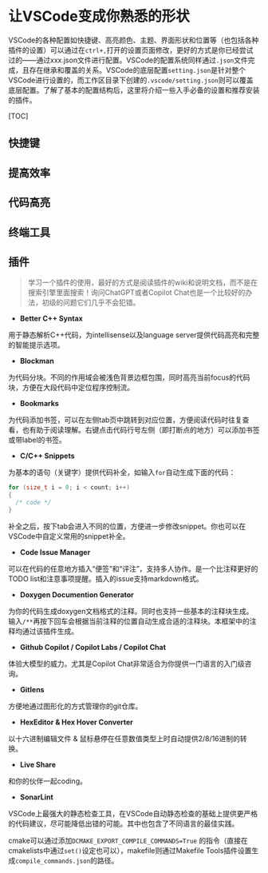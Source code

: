 # 让VSCode变成你熟悉的形状

VSCode的各种配置如快捷键、高亮颜色、主题、界面形状和位置等（也包括各种插件的设置）可以通过在`ctrl+,`打开的设置页面修改，更好的方式是你已经尝试过的——通过xxx.json文件进行配置。VSCode的配置系统同样通过`.json`文件完成，且存在继承和覆盖的关系。VSCode的底层配置`setting.json`是针对整个VSCode进行设置的，而工作区目录下创建的`.vscode/setting.json`则可以覆盖底层配置。了解了基本的配置结构后，这里将介绍一些入手必备的设置和推荐安装的插件。

[TOC]

## 快捷键





 

## 提高效率





## 代码高亮





## 终端工具







## 插件

> 学习一个插件的使用，最好的方式是阅读插件的wiki和说明文档，而不是在搜索引擎里面搜索！询问ChatGPT或者Copilot Chat也是一个比较好的办法，初级的问题它们几乎不会犯错。

- **Better C++ Syntax**

用于静态解析C++代码，为intellisense以及language server提供代码高亮和完整的智能提示选项。

- **Blockman**

为代码分块。不同的作用域会被浅色背景边框包围，同时高亮当前focus的代码块，方便在大段代码中定位程序控制流。

- **Bookmarks**

为代码添加书签，可以在左侧tab页中跳转到对应位置，方便阅读代码时往复查看，也有助于阅读理解。右键点击代码行号左侧（即打断点的地方）可以添加书签或带label的书签。

- **C/C++ Snippets**

为基本的语句（关键字）提供代码补全，如输入`for`自动生成下面的代码：

```c
for (size_t i = 0; i < count; i++)
{
  /* code */
}
```

补全之后，按下tab会进入不同的位置，方便进一步修改snippet。你也可以在VSCode中自定义常用的snippet补全。

- **Code Issue Manager**

可以在代码的任意地方插入“便签”和“评注”，支持多人协作。是一个比注释更好的TODO list和注意事项提醒。插入的issue支持markdown格式。

- **Doxygen Documention Generator**

为你的代码生成doxygen文档格式的注释。同时也支持一些基本的注释块生成。输入`/**`再按下回车会根据当前注释的位置自动生成合适的注释块。本框架中的注释均通过该插件生成。

- **Github Copilot / Copilot Labs / Copilot Chat**

体验大模型的威力。尤其是Copilot Chat非常适合为你提供一门语言的入门级咨询。

- **Gitlens**

方便地通过图形化的方式管理你的git仓库。

- **HexEditor & Hex Hover Converter**

以十六进制编辑文件 & 鼠标悬停在任意数值类型上时自动提供2/8/16进制的转换。

- **Live Share**

和你的伙伴一起coding。

- **SonarLint**

VSCode上最强大的静态检查工具，在VSCode自动静态检查的基础上提供更严格的代码建议，尽可能降低出错的可能。其中也包含了不同语言的最佳实践。

cmake可以通过添加`DCMAKE_EXPORT_COMPILE_COMMANDS=True` 的指令（直接在cmakelists中通过`set()`设定也可以），makefile则通过Makefile Tools插件设置生成`compile_commands.json`的路径。

